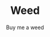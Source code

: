 ---
layout: productdetails
title: Weed
name: Buy me some Weed
subtitle: At least Several J's a day
description: Share a big fatty blunt to puff on while I get lost in my digital box. Gods gift to man, it was made illegal because of its mind expanding and healing ability.
subtitle: Buy me a weed
image:  /build/cart/covers/weed-320.jpg
item_type: Weed
price: 2.55
sku: weed
sizes:
  - joint [4.21]
  - gram [21.11]
  - ounce [400.11]
styles:
  - name: Gold
    color: '#ffd700'
    image: /build/cart/covers/weed-320.jpg
  - name: White
    color: '#ffffff'
    image: /build/cart/covers/white-widow-320.jpg
stock: 100
sidenav: true
side_react: true
adds: false
cookies: true
catagory: true
products: true
cart: true
breakcrumb: true
sidebar:
  - title: "Share"
    image: /build/cart/covers/Share-Logo-320.jpg
    image_alt: "Sharing Hands"
    image_class: "author__avatar"
    text: "Open Source Share"
  - title: "Share with Cats"
    text: "Cat food for 20 stray cats in OKC."
support: [adds, cookies, cart]
id: weed
folder: _products
loc: "/weed"
desc: Buy me a Gram
private: false
github_editme_path: donaldboulton/DWB/blob/gh-pages/_products/weed.md
---